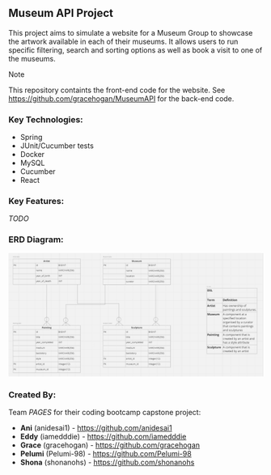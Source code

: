 ## Museum API Project
This project aims to simulate a website for a Museum Group to showcase the artwork available in each of their museums.
It allows users to run specific filtering, search and sorting options as well as book a visit to one of the museums.
> [!NOTE]
> This repository containts the front-end code for the website. See https://github.com/gracehogan/MuseumAPI for the back-end code.

### Key Technologies:
- Spring
- JUnit/Cucumber tests
- Docker
- MySQL
- Cucumber
- React

### Key Features:
*TODO*

### ERD Diagram:
![Alt text](<public/images/ERD Diagram.png>)

### Created By:
Team *PAGES* for their coding bootcamp capstone project:
- **Ani** (anidesai1) - https://github.com/anidesai1
- **Eddy** (iamedddie) - https://github.com/iamedddie
- **Grace** (gracehogan) - https://github.com/gracehogan
- **Pelumi** (Pelumi-98) - https://github.com/Pelumi-98
- **Shona** (shonanohs) - https://github.com/shonanohs

